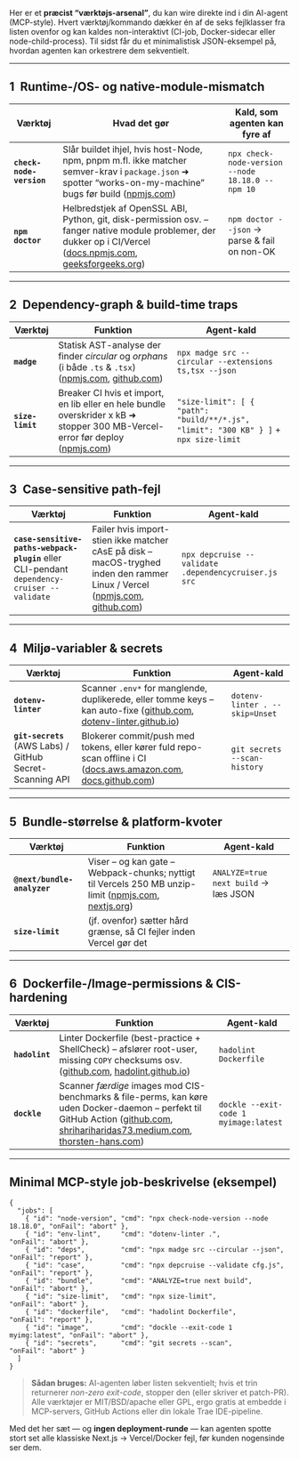 Her er et **præcist “værktøjs-arsenal”**, du kan wire direkte ind i din AI-agent (MCP-style). Hvert værktøj/kommando dækker én af de seks fejlklasser fra listen ovenfor og kan kaldes non-interaktivt (CI-job, Docker-sidecar eller node-child-process). Til sidst får du et minimalistisk JSON-eksempel på, hvordan agenten kan orkestrere dem sekventielt.

---

## 1 Runtime-/OS- og native-module-mismatch

| Værktøj                  | Hvad det gør                                                                                                                                                             | Kald, som agenten kan fyre af                    |
| ------------------------ | ------------------------------------------------------------------------------------------------------------------------------------------------------------------------ | ------------------------------------------------ |
| **`check-node-version`** | Slår buildet ihjel, hvis host-Node, npm, pnpm m.fl. ikke matcher semver-krav i `package.json` ➜ spotter “works-on-my-machine” bugs før build ([npmjs.com][1])            | `npx check-node-version --node 18.18.0 --npm 10` |
| **`npm doctor`**         | Helbredstjek af OpenSSL ABI, Python, git, disk-permission osv. – fanger native module problemer, der dukker op i CI/Vercel ([docs.npmjs.com][2], [geeksforgeeks.org][3]) | `npm doctor --json` → parse & fail on non-OK     |

---

## 2 Dependency-graph & build-time traps

| Værktøj          | Funktion                                                                                                                          | Agent-kald                                                                            |
| ---------------- | --------------------------------------------------------------------------------------------------------------------------------- | ------------------------------------------------------------------------------------- |
| **`madge`**      | Statisk AST-analyse der finder *circular* og *orphans* (i både `.ts` & `.tsx`) ([npmjs.com][4], [github.com][5])                  | `npx madge src --circular --extensions ts,tsx --json`                                 |
| **`size-limit`** | Breaker CI hvis et import, en lib eller en hele bundle overskrider x kB ➜ stopper 300 MB-Vercel-error før deploy ([npmjs.com][6]) | `"size-limit": [ { "path": "build/**/*.js", "limit": "300 KB" } ]` + `npx size-limit` |

---

## 3 Case-sensitive path-fejl

| Værktøj                                                                                     | Funktion                                                                                                                             | Agent-kald                                           |
| ------------------------------------------------------------------------------------------- | ------------------------------------------------------------------------------------------------------------------------------------ | ---------------------------------------------------- |
| **`case-sensitive-paths-webpack-plugin`** eller CLI-pendant `dependency-cruiser --validate` | Failer hvis import-stien ikke matcher cAsE på disk – macOS-tryghed inden den rammer Linux / Vercel ([npmjs.com][7], [github.com][8]) | `npx depcruise --validate .dependencycruiser.js src` |

---

## 4 Miljø-variabler & secrets

| Værktøj                                                   | Funktion                                                                                                                      | Agent-kald                     |
| --------------------------------------------------------- | ----------------------------------------------------------------------------------------------------------------------------- | ------------------------------ |
| **`dotenv-linter`**                                       | Scanner `.env*` for manglende, duplikerede, eller tomme keys – kan auto-fixe ([github.com][9], [dotenv-linter.github.io][10]) | `dotenv-linter . --skip=Unset` |
| **`git-secrets`** (AWS Labs) / GitHub Secret-Scanning API | Blokerer commit/push med tokens, eller kører fuld repo-scan offline i CI ([docs.aws.amazon.com][11], [docs.github.com][12])   | `git secrets --scan-history`   |

---

## 5 Bundle-størrelse & platform-kvoter

| Værktøj                     | Funktion                                                                                                         | Agent-kald                           |
| --------------------------- | ---------------------------------------------------------------------------------------------------------------- | ------------------------------------ |
| **`@next/bundle-analyzer`** | Viser – og kan gate – Webpack-chunks; nyttigt til Vercels 250 MB unzip-limit ([npmjs.com][13], [nextjs.org][14]) | `ANALYZE=true next build` → læs JSON |
| **`size-limit`**            | (jf. ovenfor) sætter hård grænse, så CI fejler inden Vercel gør det                                              |                                      |

---

## 6 Dockerfile-/Image-permissions & CIS-hardening

| Værktøj        | Funktion                                                                                                                                                                                          | Agent-kald                            |
| -------------- | ------------------------------------------------------------------------------------------------------------------------------------------------------------------------------------------------- | ------------------------------------- |
| **`hadolint`** | Linter Dockerfile (best-practice + ShellCheck) – afslører root-user, missing `COPY` checksums osv. ([github.com][15], [hadolint.github.io][16])                                                   | `hadolint Dockerfile`                 |
| **`dockle`**   | Scanner *færdige* images mod CIS-benchmarks & file-perms, kan køre uden Docker-daemon – perfekt til GitHub Action ([github.com][17], [shrihariharidas73.medium.com][18], [thorsten-hans.com][19]) | `dockle --exit-code 1 myimage:latest` |

---

## Minimal MCP-style job-beskrivelse (eksempel)

```jsonc
{
  "jobs": [
    { "id": "node-version", "cmd": "npx check-node-version --node 18.18.0", "onFail": "abort" },
    { "id": "env-lint",     "cmd": "dotenv-linter .",                   "onFail": "abort" },
    { "id": "deps",         "cmd": "npx madge src --circular --json",   "onFail": "report" },
    { "id": "case",         "cmd": "npx depcruise --validate cfg.js",   "onFail": "report" },
    { "id": "bundle",       "cmd": "ANALYZE=true next build",           "onFail": "abort" },
    { "id": "size-limit",   "cmd": "npx size-limit",                    "onFail": "abort" },
    { "id": "dockerfile",   "cmd": "hadolint Dockerfile",               "onFail": "report" },
    { "id": "image",        "cmd": "dockle --exit-code 1 myimg:latest", "onFail": "abort" },
    { "id": "secrets",      "cmd": "git secrets --scan",                "onFail": "abort" }
  ]
}
```

> **Sådan bruges:** AI-agenten løber listen sekventielt; hvis et trin returnerer *non-zero exit-code*, stopper den (eller skriver et patch-PR). Alle værktøjer er MIT/BSD/apache eller GPL, ergo gratis at embedde i MCP-servers, GitHub Actions eller din lokale Trae IDE-pipeline.

Med det her sæt — og **ingen deployment-runde** — kan agenten spotte stort set alle klassiske Next.js → Vercel/Docker fejl, før kunden nogensinde ser dem.

[1]: https://www.npmjs.com/package/check-node-version?utm_source=chatgpt.com "check-node-version - NPM"
[2]: https://docs.npmjs.com/cli/v7/commands/npm-doctor/?utm_source=chatgpt.com "npm-doctor - npm Docs"
[3]: https://www.geeksforgeeks.org/npm-doctor-command/?utm_source=chatgpt.com "npm doctor command | GeeksforGeeks"
[4]: https://www.npmjs.com/package/madge?utm_source=chatgpt.com "madge - NPM"
[5]: https://github.com/pahen/madge/issues/355?utm_source=chatgpt.com "v6.0.0: Circular Dependencies with only one node? #355 - GitHub"
[6]: https://www.npmjs.com/package/size-limit?utm_source=chatgpt.com "size-limit - NPM"
[7]: https://www.npmjs.com/package/case-sensitive-paths-webpack-plugin?utm_source=chatgpt.com "case-sensitive-paths-webpack-plugin - NPM"
[8]: https://github.com/umijs/case-sensitive-paths-webpack-plugin?utm_source=chatgpt.com "umijs/case-sensitive-paths-webpack-plugin - GitHub"
[9]: https://github.com/dotenv-linter/dotenv-linter?utm_source=chatgpt.com "️Lightning-fast linter for .env files. Written in Rust - GitHub"
[10]: https://dotenv-linter.github.io/?utm_source=chatgpt.com "dotenv-linter"
[11]: https://docs.aws.amazon.com/prescriptive-guidance/latest/patterns/scan-git-repositories-for-sensitive-information-and-security-issues-by-using-git-secrets.html?utm_source=chatgpt.com "Scan Git repositories for sensitive information and security issues by ..."
[12]: https://docs.github.com/code-security/secret-scanning/about-secret-scanning?utm_source=chatgpt.com "About secret scanning - GitHub Docs"
[13]: https://www.npmjs.com/package/%40next/bundle-analyzer?utm_source=chatgpt.com "next/bundle-analyzer - NPM"
[14]: https://nextjs.org/docs/app/guides/package-bundling?utm_source=chatgpt.com "Guides: Package Bundling - Next.js"
[15]: https://github.com/hadolint/hadolint?utm_source=chatgpt.com "Dockerfile linter, validate inline bash, written in Haskell - GitHub"
[16]: https://hadolint.github.io/hadolint/?utm_source=chatgpt.com "Dockerfile Linter"
[17]: https://github.com/goodwithtech/dockle?utm_source=chatgpt.com "goodwithtech/dockle: Container Image Linter for Security ... - GitHub"
[18]: https://shrihariharidas73.medium.com/dockle-container-image-linter-for-security-helping-build-the-best-practice-docker-image-easy-b4853fb3675e?utm_source=chatgpt.com "Dockle — Container Image Linter for Security, Helping build the Best ..."
[19]: https://www.thorsten-hans.com/lint-docker-images-with-dockle/?utm_source=chatgpt.com "How to lint Docker images with Dockle - Thorsten Hans"
